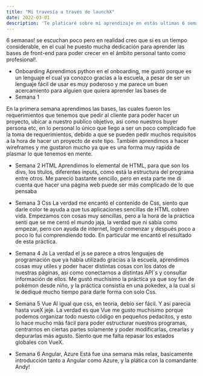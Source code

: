 ```yaml
---
title: "Mi travesía a través de launchX"
date: 2022-03-01
description: 'Te platicaré sobre mi aprendizaje en estás ultimas 6 semanas'
---
```


6 semanas! se escuchan poco pero en realidad creo que si es un tiempo considerable, en el cual he puesto mucha dedicación para aprender las bases de front-end para poder crecer
en el ámbito personal tanto como profesional!.
- Onboarding
Aprendimos python en el onboarding, me gustó porque es un lenguaje el cual ya conozco gracias a la escuela, a pesar de ser un lenguaje fácil de usar es muy poderoso y me parece un buen acercamiento para alguien que quiera aprender las bases de  
- Semana 1 

En la primera semana aprendimos las bases, las cuales fueron los requerimientos que tenemos que pedir al cliente para poder hacer un proyecto, ubicar a nuestro publico objetivo, asi como nuestros buyer persona etc, en lo personal lo único que llego a ser un poco complicado fue la toma de requerimientos, debido a 
que se pueden pedir muchos requisitos a la hora de hacer un proyecto de este tipo. También aprendimos a hacer wireframes y me gustaron mucho ya que es una forma muy rapida de plasmar lo que tenemos en mente.

- Semana 2 HTML
Aprendimos lo elemental de HTML, para que son los divs, los titulos, diferentes inputs, como está la estructura del programa entre otros. Me pareció bastante sencillo, pero en esta parte me di cuenta que hacer una página web puede ser más complicado de lo que pensaba

- Semana 3 Css
La verdad me encantó el contenido de Css, siento que darle color te ayuda a que tus aplicaciones sencillas de HTML cobren vida. Empezamos con cosas muy sencillas, pero a la hora de la práctica sentí que se me cerró el mundo jaja, la verdad que ni sabía como empezar, pero con ayuda de internet, logré comenzar y después poco a poco lo fui comprendiendo todo. 
En particular me encantó el resultado de esta práctica.

- Semana 4 Js
La verdad el js se parece a otros lenguajes de programación que ya había utilizado gracias a la escuela, aprendimos cosas muy utiles y poder hacer distintas cosas con los datos de nuestras páginas, asi como conectarnos a distintas API´s y consultar información de ellos.
Me gustó muchisimo la práctica ya que soy fan de pokémon desde niño, y la práctica consistía en una pokedex, a la cual si le dediqué mucho tiempo para darle forma con solo Css.

- Semana 5 Vue
Al igual que css, en teoría, debío ser fácil. Y así parecia hasta vueX jeje. La verdad es que Vue me gusto muchisimo porque podemos organizar todo nuesto código en pequeños pedacitos, y esto lo hace mucho más fácil para poder estructurar nuestros programas, centrarnos en ciertas partes solamente y poder modificarlas, crearlas y depurarlas más agusto.
Siento que me falta repasar los estados globales con VueX.

- Semana 6 Angular, Azure
Está fue una semana más relax, basicamente introducción tanto a Angular como Azure, y la plática con la comandante Andy!

